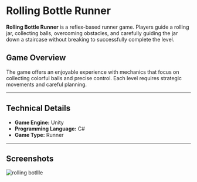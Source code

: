 # Rolling Bottle Runner

**Rolling Bottle Runner** is a reflex-based runner game. Players guide a rolling jar, collecting balls, overcoming obstacles, and carefully guiding the jar down a staircase without breaking to successfully complete the level.

## Game Overview

The game offers an enjoyable experience with mechanics that focus on collecting colorful balls and precise control. Each level requires strategic movements and careful planning.

---

## Technical Details

- **Game Engine:** Unity  
- **Programming Language:** C#  
- **Game Type:** Runner

---

## Screenshots


![rolling botllle](https://github.com/user-attachments/assets/002e59a8-60cc-4cce-b484-dc5a1f651425)


